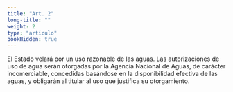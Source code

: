 ```yaml
---
title: "Art. 2"
long-title: ""
weight: 2
type: "articulo"
bookHidden: true
---
```

El Estado velará por un uso razonable de las aguas. Las autorizaciones de uso de agua serán otorgadas por la Agencia Nacional de Aguas, de carácter incomerciable, concedidas basándose en la disponibilidad efectiva de las aguas, y obligarán al titular al uso que justifica su otorgamiento.
